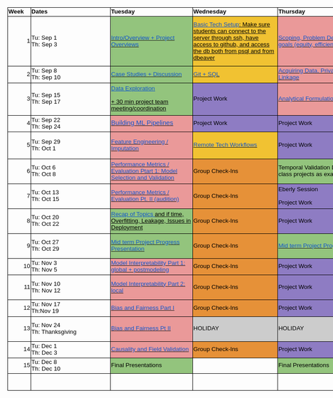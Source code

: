 <html xmlns:o="urn:schemas-microsoft-com:office:office"
xmlns:x="urn:schemas-microsoft-com:office:excel"
xmlns="http://www.w3.org/TR/REC-html40">

<head>
<meta http-equiv=Content-Type content="text/html; charset=utf-8">
<meta name=ProgId content=Excel.Sheet>
<meta name=Generator content="Microsoft Excel 15">
<link rel=File-List href="schedule.fld/filelist.xml">
<style id="schedule_25188_Styles">
<!--table
	{mso-displayed-decimal-separator:"\.";
	mso-displayed-thousand-separator:"\,";}
@page
	{margin:.75in .7in .75in .7in;
	mso-header-margin:.3in;
	mso-footer-margin:.3in;}
.font0
	{color:black;
	font-size:10.0pt;
	font-weight:400;
	font-style:normal;
	text-decoration:none;
	font-family:Arial;
	mso-generic-font-family:auto;
	mso-font-charset:0;}
.font5
	{color:#1155CC;
	font-size:10.0pt;
	font-weight:400;
	font-style:normal;
	text-decoration:underline;
	text-underline-style:single;
	font-family:Arial;
	mso-generic-font-family:auto;
	mso-font-charset:0;}
tr
	{mso-height-source:auto;}
col
	{mso-width-source:auto;}
br
	{mso-data-placement:same-cell;}
.style0
	{mso-number-format:General;
	text-align:general;
	vertical-align:bottom;
	white-space:nowrap;
	mso-rotate:0;
	mso-background-source:auto;
	mso-pattern:auto;
	color:black;
	font-size:10.0pt;
	font-weight:400;
	font-style:normal;
	text-decoration:none;
	font-family:Arial;
	mso-generic-font-family:auto;
	mso-font-charset:0;
	border:none;
	mso-protection:locked visible;
	mso-style-name:Normal;
	mso-style-id:0;}
td
	{mso-style-parent:style0;
	padding-top:1px;
	padding-right:1px;
	padding-left:1px;
	mso-ignore:padding;
	color:black;
	font-size:10.0pt;
	font-weight:400;
	font-style:normal;
	text-decoration:none;
	font-family:Arial;
	mso-generic-font-family:auto;
	mso-font-charset:0;
	mso-number-format:General;
	text-align:general;
	vertical-align:bottom;
	border:none;
	mso-background-source:auto;
	mso-pattern:auto;
	mso-protection:locked visible;
	white-space:nowrap;
	mso-rotate:0;}
.xl65
	{mso-style-parent:style0;
	color:windowtext;
	font-weight:700;
	vertical-align:middle;
	border:.5pt solid black;}
.xl66
	{mso-style-parent:style0;
	color:windowtext;
	font-weight:700;
	vertical-align:middle;
	border:.5pt solid black;
	white-space:normal;}
.xl67
	{mso-style-parent:style0;
	color:windowtext;
	vertical-align:middle;
	border:.5pt solid black;}
.xl68
	{mso-style-parent:style0;
	color:#1155CC;
	text-decoration:underline;
	text-underline-style:single;
	vertical-align:middle;
	border:.5pt solid black;
	background:#93C47D;
	mso-pattern:#93C47D none;
	white-space:normal;}
.xl69
	{mso-style-parent:style0;
	color:blue;
	text-decoration:underline;
	text-underline-style:single;
	vertical-align:middle;
	border:.5pt solid black;
	background:#F1C232;
	mso-pattern:#F1C232 none;
	white-space:normal;}
.xl70
	{mso-style-parent:style0;
	color:#1155CC;
	text-decoration:underline;
	text-underline-style:single;
	vertical-align:middle;
	border:.5pt solid black;
	background:#EA9999;
	mso-pattern:#EA9999 none;
	white-space:normal;}
.xl71
	{mso-style-parent:style0;
	color:windowtext;
	vertical-align:middle;
	border:.5pt solid black;
	background:#A4C2F4;
	mso-pattern:#A4C2F4 none;
	white-space:normal;}
.xl72
	{mso-style-parent:style0;
	color:windowtext;
	vertical-align:middle;
	border:.5pt solid black;
	white-space:normal;}
.xl73
	{mso-style-parent:style0;
	color:#1155CC;
	text-decoration:underline;
	text-underline-style:single;
	vertical-align:middle;
	border:.5pt solid black;
	background:#F1C232;
	mso-pattern:#F1C232 none;
	white-space:normal;}
.xl74
	{mso-style-parent:style0;
	color:#1155CC;
	text-decoration:underline;
	text-underline-style:single;
	text-align:left;
	vertical-align:middle;
	border:.5pt solid black;
	background:#EA9999;
	mso-pattern:#EA9999 none;
	white-space:normal;}
.xl75
	{mso-style-parent:style0;
	color:blue;
	text-decoration:underline;
	text-underline-style:single;
	vertical-align:middle;
	border:.5pt solid black;
	background:#93C47D;
	mso-pattern:#93C47D none;
	white-space:normal;}
.xl76
	{mso-style-parent:style0;
	color:windowtext;
	vertical-align:middle;
	border:.5pt solid black;
	background:#8E7CC3;
	mso-pattern:#8E7CC3 none;
	white-space:normal;}
.xl77
	{mso-style-parent:style0;
	color:#1155CC;
	font-size:11.0pt;
	text-decoration:underline;
	text-underline-style:single;
	vertical-align:middle;
	border:.5pt solid black;
	background:#EA9999;
	mso-pattern:#EA9999 none;
	white-space:normal;}
.xl78
	{mso-style-parent:style0;
	color:windowtext;
	vertical-align:middle;
	border:.5pt solid black;
	background:#E69138;
	mso-pattern:#E69138 none;
	white-space:normal;}
.xl79
	{mso-style-parent:style0;
	color:windowtext;
	vertical-align:middle;
	border:.5pt solid black;
	background:#93C47D;
	mso-pattern:#93C47D none;
	white-space:normal;}
.xl80
	{mso-style-parent:style0;
	color:windowtext;
	vertical-align:middle;
	border:.5pt solid black;
	background:#CCCCCC;
	mso-pattern:#CCCCCC none;
	white-space:normal;}
.xl81
	{mso-style-parent:style0;
	color:windowtext;
	vertical-align:middle;
	border:.5pt solid black;
	background:#A4C2F4;
	mso-pattern:#A4C2F4 none;}
-->
</style>
</head>

<body link="#1155CC" vlink="#1155CC">
<!--[if !excel]>&nbsp;&nbsp;<![endif]-->
<!--The following information was generated by Microsoft Excel's Publish as Web
Page wizard.-->
<!--If the same item is republished from Excel, all information between the DIV
tags will be replaced.-->
<!----------------------------->
<!--START OF OUTPUT FROM EXCEL PUBLISH AS WEB PAGE WIZARD -->
<!----------------------------->

<div id="schedule_25188" align=center x:publishsource="Excel">

<table border=0 cellpadding=0 cellspacing=0 width=1289 style='border-collapse:
 collapse;table-layout:fixed;width:967pt'>
 <col width=49 style='mso-width-source:userset;mso-width-alt:1578;width:37pt'>
 <col width=179 style='mso-width-source:userset;mso-width-alt:5717;width:134pt'>
 <col width=184 style='mso-width-source:userset;mso-width-alt:5888;width:138pt'>
 <col width=192 style='mso-width-source:userset;mso-width-alt:6144;width:144pt'>
 <col width=241 style='mso-width-source:userset;mso-width-alt:7722;width:181pt'>
 <col width=196 style='mso-width-source:userset;mso-width-alt:6272;width:147pt'>
 <col width=248 style='mso-width-source:userset;mso-width-alt:7936;width:186pt'>
 <tr height=19 style='height:14.0pt'>
  <td height=19 class=xl65 width=49 style='height:14.0pt;width:37pt'>Week</td>
  <td class=xl65 width=179 style='border-left:none;width:134pt'>Dates</td>
  <td class=xl66 width=184 style='border-left:none;width:138pt'>Tuesday</td>
  <td class=xl66 width=192 style='border-left:none;width:144pt'>Wednesday</td>
  <td class=xl66 width=241 style='border-left:none;width:181pt'>Thursday</td>
  <td class=xl66 width=196 style='border-left:none;width:147pt'>Assignments</td>
  <td class=xl66 width=248 style='border-left:none;width:186pt'>Project Focus</td>
 </tr>
 <tr height=112 style='height:84.0pt'>
  <td height=112 class=xl67 align=right style='height:84.0pt;border-top:none'>1</td>
  <td class=xl67 style='border-top:none;border-left:none'>Tu: Sep 1<br>
    Th: Sep 3</td>
  <td class=xl68 width=184 style='border-top:none;border-left:none;width:138pt'><a
  href="https://github.com/dssg/mlforpublicpolicylab/tree/master/01%20-%20Intro%20and%20Scoping#introduction-to-the-goals-of-the-class"><span
  style='color:#1155CC'>Intro/Overview + Project Overviews</span></a></td>
  <td class=xl69 width=192 style='border-top:none;border-left:none;width:144pt'><a
  href="https://github.com/dssg/mlforpublicpolicylab/tree/master/01%20-%20Intro%20and%20Scoping#tech-session"><span
  style='color:blue'><font class="font5">Basic Tech Setup</font><font
  class="font0">: Make sure students can connect to the server through ssh,
  have access to github, and access the db both from psql and from dbeaver</font></span></a></td>
  <td class=xl70 width=241 style='border-top:none;border-left:none;width:181pt'><a
  href="https://github.com/dssg/mlforpublicpolicylab/tree/master/01%20-%20Intro%20and%20Scoping#ml-project-scoping"><span
  style='color:#1155CC'>Scoping, Problem Definition, Balancing goals (equity,
  efficiency, effectiveness)</span></a></td>
  <td class=xl71 width=196 style='border-top:none;border-left:none;width:147pt'>1.
  Survey (Monday)<br>
    2. Project preferences + signature (Wednesday)</td>
  <td class=xl72 width=248 style='border-top:none;border-left:none;width:186pt'>Get
  familiar with the class, goals, and understand project choices</td>
 </tr>
 <tr height=37 style='height:28.0pt'>
  <td height=37 class=xl67 align=right style='height:28.0pt;border-top:none'>2</td>
  <td class=xl67 style='border-top:none;border-left:none'>Tu: Sep 8<br>
    Th: Sep 10</td>
  <td class=xl68 width=184 style='border-top:none;border-left:none;width:138pt'><a
  href="https://github.com/dssg/mlforpublicpolicylab/tree/master/02%20-%20Case%20Studies%20and%20Acquiring%20Data#tuesday-case-studies"><span
  style='color:#1155CC'>Case Studies + Discussion</span></a></td>
  <td class=xl73 width=192 style='border-top:none;border-left:none;width:144pt'><a
  href="https://github.com/dssg/mlforpublicpolicylab/tree/master/02%20-%20Case%20Studies%20and%20Acquiring%20Data#wednesday-sql--github"><span
  style='color:#1155CC'>Git + SQL</span></a></td>
  <td class=xl74 width=241 style='border-top:none;border-left:none;width:181pt'><a
  href="https://github.com/dssg/mlforpublicpolicylab/tree/master/02%20-%20Case%20Studies%20and%20Acquiring%20Data#thursday-data-acquisition-and-integration"><span
  style='color:#1155CC'>Acquiring Data, Privacy, Record Linkage</span></a></td>
  <td class=xl72 width=196 style='border-top:none;border-left:none;width:147pt'>&nbsp;</td>
  <td class=xl72 width=248 style='border-top:none;border-left:none;width:186pt'>Understand
  Project, Data Audit and Exploration</td>
 </tr>
 <tr height=72 style='mso-height-source:userset;height:54.75pt'>
  <td height=72 class=xl67 align=right style='height:54.75pt;border-top:none'>3</td>
  <td class=xl67 style='border-top:none;border-left:none'>Tu: Sep 15<br>
    Th: Sep 17</td>
  <td class=xl75 width=184 style='border-top:none;border-left:none;width:138pt'><a
  href="https://github.com/dssg/mlforpublicpolicylab/tree/master/03%20-%20Data%20Exploration%2C%20Analytical%20Formulation%2C%20and%20Baselines#tuesday-data-exploration"><span
  style='color:blue'><font class="font5">Data Exploration</font><font
  class="font0"><br>
    <br>
    + 30 min project team meeting/coordination</font></span></a></td>
  <td class=xl76 width=192 style='border-top:none;border-left:none;width:144pt'>Project
  Work</td>
  <td class=xl70 width=241 style='border-top:none;border-left:none;width:181pt'><a
  href="https://github.com/dssg/mlforpublicpolicylab/tree/master/03%20-%20Data%20Exploration%2C%20Analytical%20Formulation%2C%20and%20Baselines#thursday-analytical-formulation-and-baseline"><span
  style='color:#1155CC'>Analytical Formulation / Baselines</span></a></td>
  <td class=xl71 width=196 style='border-top:none;border-left:none;width:147pt'>ACS
  Data (Friday)</td>
  <td class=xl72 width=248 style='border-top:none;border-left:none;width:186pt'>Data
  Stories and Finalize Project Scope<span style='mso-spacerun:yes'> </span></td>
 </tr>
 <tr height=37 style='height:28.0pt'>
  <td height=37 class=xl67 align=right style='height:28.0pt;border-top:none'>4</td>
  <td class=xl67 style='border-top:none;border-left:none'>Tu: Sep 22<br>
    Th: Sep 24</td>
  <td class=xl77 width=184 style='border-top:none;border-left:none;width:138pt'><a
  href="https://github.com/dssg/mlforpublicpolicylab/tree/master/04%20-%20Machine%20Learning%20Pipelines#tuesday-machine-learning-pipelines"><span
  style='color:#1155CC;font-size:11.0pt'>Building ML Pipelines</span></a></td>
  <td class=xl76 width=192 style='border-top:none;border-left:none;width:144pt'>Project
  Work</td>
  <td class=xl76 width=241 style='border-top:none;border-left:none;width:181pt'>Project
  Work</td>
  <td class=xl71 width=196 style='border-top:none;border-left:none;width:147pt'>Project
  Proposal (Friday)</td>
  <td class=xl72 width=248 style='border-top:none;border-left:none;width:186pt'>Initial
  ML Pipeline Setup<br>
    Analytical Formulation and Baselines</td>
 </tr>
 <tr height=60 style='mso-height-source:userset;height:45.75pt'>
  <td height=60 class=xl67 align=right style='height:45.75pt;border-top:none'>5</td>
  <td class=xl67 style='border-top:none;border-left:none'>Tu: Sep 29<br>
    Th: Oct 1</td>
  <td class=xl70 width=184 style='border-top:none;border-left:none;width:138pt'><a
  href="https://github.com/dssg/mlforpublicpolicylab/tree/master/05%20-%20Features#tuesday-feature-engineering-and-imputation"><span
  style='color:#1155CC'>Feature Engineering / Imputation</span></a></td>
  <td class=xl73 width=192 style='border-top:none;border-left:none;width:144pt'><a
  href="https://github.com/dssg/mlforpublicpolicylab/tree/master/05%20-%20Features#wednesday-remote-workflows-tech-session"><span
  style='color:#1155CC'>Remote Tech Workflows</span></a></td>
  <td class=xl76 width=241 style='border-top:none;border-left:none;width:181pt'>Project
  Work</td>
  <td class=xl71 width=196 style='border-top:none;border-left:none;width:147pt'>Proposal
  Reviews (Friday)</td>
  <td class=xl72 width=248 style='border-top:none;border-left:none;width:186pt'>Iteration
  1 - Build End to End Code Pipeline<br>
    (Focus on end-to-end shell)</td>
 </tr>
 <tr height=56 style='height:42.0pt'>
  <td height=56 class=xl67 align=right style='height:42.0pt;border-top:none'>6</td>
  <td class=xl67 style='border-top:none;border-left:none'>Tu: Oct 6<br>
    Th: Oct 8</td>
  <td class=xl70 width=184 style='border-top:none;border-left:none;width:138pt'><a
  href="https://github.com/dssg/mlforpublicpolicylab/tree/master/06%20-%20Performance%20and%20Evaluation%20Pt%201#tuesday-performance-metrics-and-evaluation-pt-i"><span
  style='color:#1155CC'>Performance Metrics / Evaluation Ptart 1: Model
  Selection and Validation</span></a></td>
  <td class=xl78 width=192 style='border-top:none;border-left:none;width:144pt'>Group
  Check-Ins</td>
  <td class=xl79 width=241 style='border-top:none;border-left:none;width:181pt'>Temporal
  Validation Deep Dive (with class projects as examples)</td>
  <td class=xl71 width=196 style='border-top:none;border-left:none;width:147pt'>Skeleton
  ML Pipeline Code (Friday)</td>
  <td class=xl72 width=248 style='border-top:none;border-left:none;width:186pt'>&nbsp;</td>
 </tr>
 <tr height=56 style='height:42.0pt'>
  <td height=56 class=xl67 align=right style='height:42.0pt;border-top:none'>7</td>
  <td class=xl67 style='border-top:none;border-left:none'>Tu: Oct 13<br>
    Th: Oct 15</td>
  <td class=xl70 width=184 style='border-top:none;border-left:none;width:138pt'><a
  href="https://github.com/dssg/mlforpublicpolicylab/tree/master/07%20-%20Performance%20and%20Evaluation%20Pt%202#tuesday-performance-metrics-and-evaluation-pt-ii"><span
  style='color:#1155CC'>Performance Metrics / Evaluation Pt. II (audition)</span></a></td>
  <td class=xl78 width=192 style='border-top:none;border-left:none;width:144pt'>Group
  Check-Ins</td>
  <td class=xl76 width=241 style='border-top:none;border-left:none;width:181pt'>Eberly
  Session<br>
    <br>
    Project Work</td>
  <td class=xl67 style='border-top:none;border-left:none'>&nbsp;</td>
  <td class=xl72 width=248 style='border-top:none;border-left:none;width:186pt'>Iteration
  2 - End to End Code Pipeline<br>
    (Focus on feature development)</td>
 </tr>
 <tr height=56 style='height:42.0pt'>
  <td height=56 class=xl67 align=right style='height:42.0pt;border-top:none'>8</td>
  <td class=xl67 style='border-top:none;border-left:none'>Tu: Oct 20<br>
    Th: Oct 22</td>
  <td class=xl75 width=184 style='border-top:none;border-left:none;width:138pt'><a
  href="https://github.com/dssg/mlforpublicpolicylab/tree/master/08%20-%20Recap%20and%20Check-In#tuesday-recap-and-check-in"><span
  style='color:blue'><font class="font5">Recap of Topics </font><font
  class="font0">and if time, Overfitting, Leakage, Issues in Deployment</font></span></a></td>
  <td class=xl78 width=192 style='border-top:none;border-left:none;width:144pt'>Group
  Check-Ins</td>
  <td class=xl76 width=241 style='border-top:none;border-left:none;width:181pt'>Project
  Work</td>
  <td class=xl71 width=196 style='border-top:none;border-left:none;width:147pt'>Modeling
  Plan and Feature List (Monday)</td>
  <td class=xl72 width=248 style='border-top:none;border-left:none;width:186pt'>&nbsp;</td>
 </tr>
 <tr height=56 style='height:42.0pt'>
  <td height=56 class=xl67 align=right style='height:42.0pt;border-top:none'>9</td>
  <td class=xl67 style='border-top:none;border-left:none'>Tu: Oct 27<br>
    Th: Oct 29</td>
  <td class=xl68 width=184 style='border-top:none;border-left:none;width:138pt'><a
  href="https://github.com/dssg/mlforpublicpolicylab/tree/master/09%20-%20Project%20Update%20Presentations#project-update-presentations"><span
  style='color:#1155CC'>Mid term Project Progress Presentation</span></a></td>
  <td class=xl78 width=192 style='border-top:none;border-left:none;width:144pt'>Group
  Check-Ins</td>
  <td class=xl68 width=241 style='border-top:none;border-left:none;width:181pt'><a
  href="https://github.com/dssg/mlforpublicpolicylab/tree/master/09%20-%20Project%20Update%20Presentations#project-update-presentations"><span
  style='color:#1155CC'>Mid term Project Progress Presentation</span></a></td>
  <td class=xl71 width=196 style='border-top:none;border-left:none;width:147pt'>V0
  Results, Train Test Splits, Model Selection Metric(s) (Monday)</td>
  <td class=xl72 width=248 style='border-top:none;border-left:none;width:186pt'>Iteration
  3 - End to End Code Pipeline<br>
    (Focus on models and evaluation)</td>
 </tr>
 <tr height=37 style='height:28.0pt'>
  <td height=37 class=xl67 align=right style='height:28.0pt;border-top:none'>10</td>
  <td class=xl67 style='border-top:none;border-left:none'>Tu: Nov 3<br>
    Th: Nov 5</td>
  <td class=xl70 width=184 style='border-top:none;border-left:none;width:138pt'><a
  href="https://github.com/dssg/mlforpublicpolicylab/tree/master/10%20-%20Model%20Interpretability%20Pt%201#tuesday-model-interpretability-part-i"><span
  style='color:#1155CC'>Model Interpretability Part 1: global + postmodeling</span></a></td>
  <td class=xl78 width=192 style='border-top:none;border-left:none;width:144pt'>Group
  Check-Ins</td>
  <td class=xl76 width=241 style='border-top:none;border-left:none;width:181pt'>Project
  Work</td>
  <td class=xl71 width=196 style='border-top:none;border-left:none;width:147pt'>Fixed
  V0 Results, Models and Hyperparameters (Monday)</td>
  <td class=xl72 width=248 style='border-top:none;border-left:none;width:186pt'>&nbsp;</td>
 </tr>
 <tr height=56 style='height:42.0pt'>
  <td height=56 class=xl67 align=right style='height:42.0pt;border-top:none'>11</td>
  <td class=xl67 style='border-top:none;border-left:none'>Tu: Nov 10<br>
    Th: Nov 12</td>
  <td class=xl70 width=184 style='border-top:none;border-left:none;width:138pt'><a
  href="https://github.com/dssg/mlforpublicpolicylab/tree/master/11%20-%20Model%20Interpretability%20Pt%202#tuesday-model-interpretability-part-ii"><span
  style='color:#1155CC'>Model Interpretability Part 2: local</span></a></td>
  <td class=xl78 width=192 style='border-top:none;border-left:none;width:144pt'>Group
  Check-Ins</td>
  <td class=xl76 width=241 style='border-top:none;border-left:none;width:181pt'>Project
  Work</td>
  <td class=xl71 width=196 style='border-top:none;border-left:none;width:147pt'>Weekly
  Update Assignment (Monday)</td>
  <td class=xl72 width=248 style='border-top:none;border-left:none;width:186pt'>Iteration
  4 - End to End Code Pipeline<br>
    (Focus on interpreting the models)</td>
 </tr>
 <tr height=37 style='height:28.0pt'>
  <td height=37 class=xl67 align=right style='height:28.0pt;border-top:none'>12</td>
  <td class=xl67 style='border-top:none;border-left:none'>Tu: Nov 17<br>
    Th:Nov 19</td>
  <td class=xl70 width=184 style='border-top:none;border-left:none;width:138pt'><a
  href="https://github.com/dssg/mlforpublicpolicylab/tree/master/12%20-%20Algorithmic%20Bias%20and%20Fairness%20Pt%201#tuesday-algorithmic-bias-and-fairness-part-i"><span
  style='color:#1155CC'>Bias and Fairness Part I</span></a></td>
  <td class=xl78 width=192 style='border-top:none;border-left:none;width:144pt'>Group
  Check-Ins</td>
  <td class=xl76 width=241 style='border-top:none;border-left:none;width:181pt'>Project
  Work</td>
  <td class=xl71 width=196 style='border-top:none;border-left:none;width:147pt'>Weekly
  Update Assignment (Monday)</td>
  <td class=xl72 width=248 style='border-top:none;border-left:none;width:186pt'>&nbsp;</td>
 </tr>
 <tr height=56 style='height:42.0pt'>
  <td height=56 class=xl67 align=right style='height:42.0pt;border-top:none'>13</td>
  <td class=xl67 style='border-top:none;border-left:none'>Tu: Nov 24<br>
    Th: Thanksgiving</td>
  <td class=xl70 width=184 style='border-top:none;border-left:none;width:138pt'><a
  href="https://github.com/dssg/mlforpublicpolicylab/tree/master/13%20-%20Algorithmic%20Bias%20and%20Fairness%20Pt%202#tuesday-algorithmic-bias-and-fairness-part-ii"><span
  style='color:#1155CC'>Bias and Fairness Pt II</span></a></td>
  <td class=xl80 width=192 style='border-top:none;border-left:none;width:144pt'>HOLIDAY</td>
  <td class=xl80 width=241 style='border-top:none;border-left:none;width:181pt'>HOLIDAY</td>
  <td class=xl71 width=196 style='border-top:none;border-left:none;width:147pt'>Weekly
  Update Assignment (Monday)</td>
  <td class=xl72 width=248 style='border-top:none;border-left:none;width:186pt'>Final
  model choice and understanding its performance and impact on disparities</td>
 </tr>
 <tr height=37 style='height:28.0pt'>
  <td height=37 class=xl67 align=right style='height:28.0pt;border-top:none'>14</td>
  <td class=xl67 style='border-top:none;border-left:none'>Tu: Dec 1<br>
    Th: Dec 3</td>
  <td class=xl70 width=184 style='border-top:none;border-left:none;width:138pt'><a
  href="https://github.com/dssg/mlforpublicpolicylab/tree/master/14%20-%20Causality%20and%20Field%20Validation#tuesday-causality-and-field-validation"><span
  style='color:#1155CC'>Causality and Field Validation</span></a></td>
  <td class=xl78 width=192 style='border-top:none;border-left:none;width:144pt'>Group
  Check-Ins</td>
  <td class=xl76 width=241 style='border-top:none;border-left:none;width:181pt'>Project
  Work</td>
  <td class=xl71 width=196 style='border-top:none;border-left:none;width:147pt'>Weekly
  Update Assignment (Monday)</td>
  <td class=xl72 width=248 style='border-top:none;border-left:none;width:186pt'>Project
  Report and Presentations<br>
    Field Trial Design</td>
 </tr>
 <tr height=19 style='height:14.0pt'>
  <td height=19 class=xl67 align=right style='height:14.0pt;border-top:none'>15</td>
  <td class=xl67 style='border-top:none;border-left:none'>Tu: Dec 8<br>
    Th: Dec 10</td>
  <td class=xl79 width=184 style='border-top:none;border-left:none;width:138pt'>Final
  Presentations</td>
  <td class=xl72 width=192 style='border-top:none;border-left:none;width:144pt'>&nbsp;</td>
  <td class=xl79 width=241 style='border-top:none;border-left:none;width:181pt'>Final
  Presentations</td>
  <td class=xl81 style='border-top:none;border-left:none'>Presentations</td>
  <td class=xl72 width=248 style='border-top:none;border-left:none;width:186pt'>&nbsp;</td>
 </tr>
 <tr height=37 style='height:28.0pt'>
  <td height=37 class=xl67 style='height:28.0pt;border-top:none'>&nbsp;</td>
  <td class=xl67 style='border-top:none;border-left:none'>&nbsp;</td>
  <td class=xl67 style='border-top:none;border-left:none'>&nbsp;</td>
  <td class=xl72 width=192 style='border-top:none;border-left:none;width:144pt'>&nbsp;</td>
  <td class=xl72 width=241 style='border-top:none;border-left:none;width:181pt'>&nbsp;</td>
  <td class=xl81 style='border-top:none;border-left:none'>Final Report Due</td>
  <td class=xl72 width=248 style='border-top:none;border-left:none;width:186pt'>Final
  Report, Code, Repo, Documentation</td>
 </tr>
 <![if supportMisalignedColumns]>
 <tr height=0 style='display:none'>
  <td width=49 style='width:37pt'></td>
  <td width=179 style='width:134pt'></td>
  <td width=184 style='width:138pt'></td>
  <td width=192 style='width:144pt'></td>
  <td width=241 style='width:181pt'></td>
  <td width=196 style='width:147pt'></td>
  <td width=248 style='width:186pt'></td>
 </tr>
 <![endif]>
</table>

</div>


<!----------------------------->
<!--END OF OUTPUT FROM EXCEL PUBLISH AS WEB PAGE WIZARD-->
<!----------------------------->
</body>

</html>
